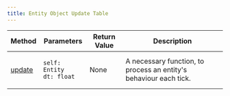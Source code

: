 ```yaml
---
title: Entity Object Update Table
---
```


| Method                                                                      | Parameters                                                  | Return Value | Description                                                        |
| --------------------------------------------------------------------------- | ----------------------------------------------------------- | ------------ | ------------------------------------------------------------------ |
| [update](../../api-reference/entity-api/entity/necessary-methods/update.md) | <p><code>self: Entity</code><br> <code>dt: float</code></p> | None         | A necessary function, to process an entity's behaviour each tick.  |
